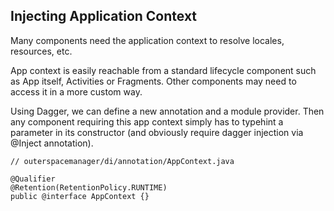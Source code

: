 

## Injecting Application Context

Many components need the application context to resolve locales, resources, etc.

App context is easily reachable from a standard lifecycle component such as App itself, Activities or Fragments.
Other components may need to access it in a more custom way.

Using Dagger, we can define a new annotation and a module provider. Then any component requiring this app context simply has to typehint a parameter in its constructor (and obviously require dagger injection via @Inject annotation).

```
// outerspacemanager/di/annotation/AppContext.java

@Qualifier
@Retention(RetentionPolicy.RUNTIME)
public @interface AppContext {}
```
